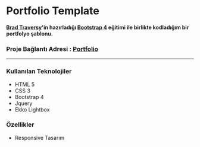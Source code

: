 # Portfolio Template


**[Brad Traversy](https://www.udemy.com/user/brad-traversy)'in hazırladığı [Bootstrap 4](https://www.udemy.com/course/bootstrap-4-from-scratch-with-5-projects) eğitimi ile birlikte kodladığım 
bir portfolyo şablonu.**





### Proje Bağlantı Adresi : [Portfolio](https://mustafadalga.github.io/Front-End-Developments/Portfolio/index.html)
<hr>




### Kullanılan Teknolojiler
 * HTML 5
 * CSS 3
 * Bootstrap 4
 * Jquery
 * Ekko Lightbox
 
 
### Özellikler
* Responsive Tasarım